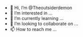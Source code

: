 - 👋 Hi, I’m @Theoutsiderdemon
- 👀 I’m interested in ...
- 🌱 I’m currently learning ...
- 💞️ I’m looking to collaborate on ...
- 📫 How to reach me ...

<!---
Theoutsiderdemon/Theoutsiderdemon is a ✨ special ✨ repository because its `README.md` (this file) appears on your GitHub profile.
You can click the Preview link to take a look at your changes.
--->
